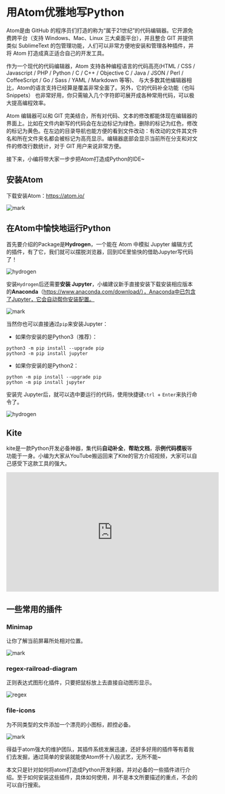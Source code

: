 # 用Atom优雅地写Python

Atom是由 GitHub 的程序员们打造的称为“属于21世纪”的代码编辑器。它开源免费跨平台（支持 Windows、Mac、Linux 三大桌面平台），并且整合 GIT 并提供类似 SublimeText 的包管理功能，人们可以非常方便地安装和管理各种插件，并将 Atom 打造成真正适合自己的开发工具。

作为一个现代的代码编辑器，Atom 支持各种编程语言的代码高亮(HTML / CSS / Javascript / PHP / Python / C / C++ / Objective C / Java / JSON / Perl / CoffeeScript / Go / Sass / YAML / Markdown 等等)、 与大多数其他编辑器相比，Atom的语言支持已经算是覆盖非常全面了。另外，它的代码补全功能（也叫Snippets） 也非常好用，你只需输入几个字符即可展开成各种常用代码，可以极大提高编程效率。

Atom 编辑器可以和 GIT 完美结合，所有对代码、文本的修改都能体现在编辑器的界面上。比如在文件内新写的代码会在左边标记为绿色，删除的标记为红色，修改的标记为黄色。在左边的目录导航也能方便的看到文件改动：有改动的文件其文件名和所在文件夹名都会被标记为高亮显示。编辑器底部会显示当前所在分支和对文件的修改行数统计，对于 GIT 用户来说非常方便。

接下来，小编将带大家一步步把Atom打造成Python的IDE~

## 安装Atom

下载安装Atom：https://atom.io/

![mark](http://oo3g995ih.bkt.clouddn.com/blog/180505/FfEHIGihBB.png?imageslim)

## 在Atom中愉快地运行Python

首先要介绍的Package是**Hydrogen**，一个能在 Atom 中模拟 Jupyter 编辑方式的插件，有了它，我们就可以摆脱浏览器，回到IDE里愉快的借助Jupyter写代码了！

![hydrogen](http://oxnc5ug9u.bkt.clouddn.com/pic/171026/BidI31mDIl.gif)

安装`Hydrogen`后还需要**安装 Jupyter**，小编建议新手直接安装下载安装相应版本的**Anaconda**（https://www.anaconda.com/download/），Anaconda中已包含了Jupyter，它会自动帮你安装配置。

![mark](http://oo3g995ih.bkt.clouddn.com/blog/180505/EFFaJhKLF8.png?imageslim)

当然你也可以直接通过`pip`来安装Jupyter：

- 如果你安装的是Python3（推荐）：
```
python3 -m pip install --upgrade pip
python3 -m pip install jupyter
```

- 如果你安装的是Python2：
```
python -m pip install --upgrade pip
python -m pip install jupyter
```

安装完 Jupyter后，就可以选中要运行的代码，使用快捷键`ctrl `+ `Enter`来执行命令了。

![hydrogen](https://pic3.zhimg.com/v2-659bcc57132003e3b2395427d8305703_b.gif)

## Kite
kite是一款Python开发必备神器，集代码**自动补全**，**帮助文档**，**示例代码模板**等功能于一身。小编为大家从YouTube搬运回来了Kite的官方介绍视频，大家可以自己感受下这款工具的强大。

<iframe width="560" height="315" src="https://www.youtube.com/embed/bF50YPyUKTQ" frameborder="0" allow="autoplay; encrypted-media" allowfullscreen></iframe>

## 一些常用的插件

### Minimap

让你了解当前屏幕所处相对位置。

![mark](http://oo3g995ih.bkt.clouddn.com/blog/180505/d9Cei2mJiE.png?imageslim)

### regex-railroad-diagram

正则表达式图形化插件，只要把鼠标放上去直接自动图形显示。

![regex](https://pic1.zhimg.com/80/f5394efec12c3e3173816ed77fa381df_hd.jpg)

### file-icons

为不同类型的文件添加一个漂亮的小图标，颜控必备。

![mark](http://oo3g995ih.bkt.clouddn.com/blog/180505/Dd6kL5KFHi.png?imageslim)


得益于atom强大的维护团队，其插件系统发展迅速，还好多好用的插件等有着我们去发掘，通过简单的安装就能使Atom怀十八般武艺，无所不能~

本文只是针对如何将atom打造成Python开发利器，并对必备的一些插件进行介绍。至于如何安装这些插件，具体如何使用，并不是本文所要描述的重点，不会的可以自行搜索。